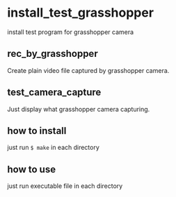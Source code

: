 # install_test_grasshopper

install test program for grasshopper camera
## rec_by_grasshopper
Create plain video file captured by grasshopper camera.

## test_camera_capture
Just display what grasshopper camera capturing.

##  how to install 
just run `$ make` in each directory 

## how to use 
just run executable file in each directory 
